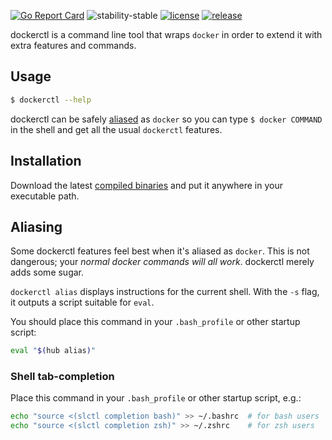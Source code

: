 [![Go Report Card](https://goreportcard.com/badge/github.com/softleader/dockerctl)](https://goreportcard.com/report/github.com/softleader/dockerctl)
![stability-stable](https://img.shields.io/badge/stability-stable-green.svg)
[![license](https://img.shields.io/github/license/softleader/dockerctl.svg)](./LICENSE)
[![release](https://img.shields.io/github/release/softleader/dockerctl.svg)](https://github.com/softleader/dockerctl/releases)

dockerctl is a command line tool that wraps `docker` in order to extend it with extra features and commands.

## Usage

``` sh
$ dockerctl --help 
```

dockerctl can be safely [aliased](#aliasing) as `docker` so you can type `$ docker COMMAND` in the shell and get all the usual `dockerctl` features.

## Installation

Download the latest [compiled binaries](https://github.com/softleader/dockerctl/releases) and put it anywhere in your executable path.

## Aliasing

Some dockerctl features feel best when it's aliased as `docker`. This is not dangerous; your _normal docker commands will all work_. dockerctl merely adds some sugar.

`dockerctl alias` displays instructions for the current shell. With the `-s` flag, it
outputs a script suitable for `eval`.

You should place this command in your `.bash_profile` or other startup script:

``` sh
eval "$(hub alias)"
```

### Shell tab-completion

Place this command in your `.bash_profile` or other startup script, e.g.:

``` sh
echo "source <(slctl completion bash)" >> ~/.bashrc  # for bash users
echo "source <(slctl completion zsh)" >> ~/.zshrc    # for zsh users
```
